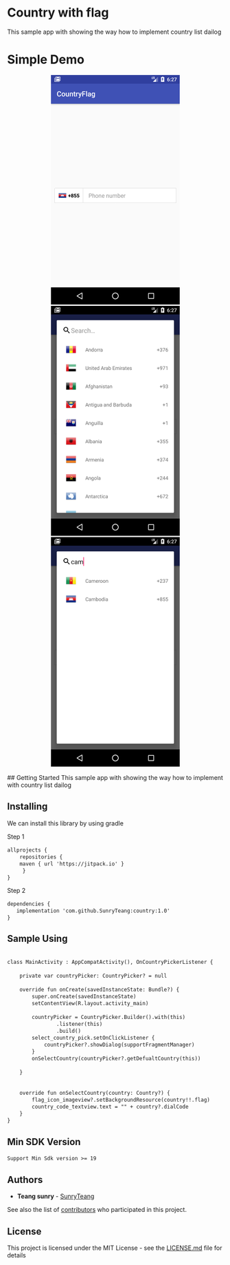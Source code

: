 # Country with flag
This sample app with showing the way how to implement country list dailog

#  Simple Demo
<p align="center">
  <img src="Screenshot_1528352847.png" width="300"/>
  <img src="Screenshot_1528352851.png" width="300"/>
  <img src="Screenshot_1528352857.png" width="300"/>
</p>
## Getting Started
This sample app with showing the way how to implement with country list dailog

## Installing

We can install this library by using gradle

Step 1

```
allprojects {
    repositories {
	maven { url 'https://jitpack.io' }
     }
}
```

Step 2

```
dependencies {
   implementation 'com.github.SunryTeang:country:1.0'
}
```

## Sample Using

```

class MainActivity : AppCompatActivity(), OnCountryPickerListener {

    private var countryPicker: CountryPicker? = null

    override fun onCreate(savedInstanceState: Bundle?) {
        super.onCreate(savedInstanceState)
        setContentView(R.layout.activity_main)

        countryPicker = CountryPicker.Builder().with(this)
                .listener(this)
                .build()
        select_country_pick.setOnClickListener {
            countryPicker?.showDialog(supportFragmentManager)
        }
        onSelectCountry(countryPicker?.getDefualtCountry(this))

    }


    override fun onSelectCountry(country: Country?) {
        flag_icon_imageview?.setBackgroundResource(country!!.flag)
        country_code_textview.text = "" + country?.dialCode
    }
}

```

## Min SDK Version

```
Support Min Sdk version >= 19

```

## Authors

* **Teang sunry** - [SunryTeang](https://github.com/SunryTeang)

See also the list of [contributors](https://github.com/SunryTeang/country/graphs/contributors) who participated in this project.

## License

This project is licensed under the MIT License - see the [LICENSE.md](https://github.com/SunryTeang/country/blob/master/README.md) file for details
